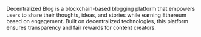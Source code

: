 Decentralized Blog is a blockchain-based blogging platform that empowers users to share their thoughts, ideas, and stories while earning Ethereum based on engagement. Built on decentralized technologies, this platform ensures transparency and fair rewards for content creators.
